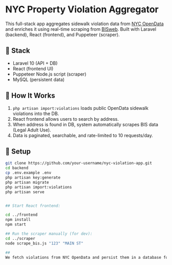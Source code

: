 # NYC Property Violation Aggregator

This full-stack app aggregates sidewalk violation data from [NYC OpenData](https://data.cityofnewyork.us/resource/6kbp-uz6m.json) and enriches it using real-time scraping from [BISweb](https://a810-bisweb.nyc.gov/bisweb/bispi00.jsp). Built with Laravel (backend), React (frontend), and Puppeteer (scraper).

## 🔧 Stack

- Laravel 10 (API + DB)
- React (frontend UI)
- Puppeteer Node.js script (scraper)
- MySQL (persistent data)

## 🚀 How It Works

1. `php artisan import:violations` loads public OpenData sidewalk violations into the DB.
2. React frontend allows users to search by address.
3. When address is found in DB, system automatically scrapes BIS data (Legal Adult Use).
4. Data is paginated, searchable, and rate-limited to 10 requests/day.

## 🧪 Setup

```bash
git clone https://github.com/your-username/nyc-violation-app.git
cd backend
cp .env.example .env
php artisan key:generate
php artisan migrate
php artisan import:violations
php artisan serve


## Start React frontend:

cd ../frontend
npm install
npm start

## Run the scraper manually (for dev):
cd ../scraper
node scrape_bis.js "123" "MAIN ST"

##
We fetch violations from NYC OpenData and persist them in a database for fast lookup. Scraping BIS is done on-demand, only when a matching address is searched, to avoid unnecessary load and legal risk. This hybrid approach balances speed, data freshness, and resource efficiency.